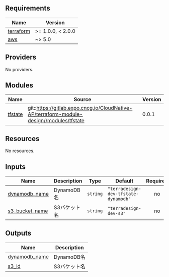 <!-- BEGIN_TF_DOCS -->
## Requirements

| Name | Version |
|------|---------|
| <a name="requirement_terraform"></a> [terraform](#requirement\_terraform) | >= 1.0.0, < 2.0.0 |
| <a name="requirement_aws"></a> [aws](#requirement\_aws) | ~> 5.0 |

## Providers

No providers.

## Modules

| Name | Source | Version |
|------|--------|---------|
| <a name="module_tfstate"></a> [tfstate](#module\_tfstate) | git::https://gitlab.expo.cncg.io/CloudNative-AP/terraform-module-design//modules/tfstate | 0.0.1 |

## Resources

No resources.

## Inputs

| Name | Description | Type | Default | Required |
|------|-------------|------|---------|:--------:|
| <a name="input_dynamodb_name"></a> [dynamodb\_name](#input\_dynamodb\_name) | DynamoDB名 | `string` | `"terradesign-dev-tfstate-dynamodb"` | no |
| <a name="input_s3_bucket_name"></a> [s3\_bucket\_name](#input\_s3\_bucket\_name) | S3バケット名 | `string` | `"terradesign-dev-s3"` | no |

## Outputs

| Name | Description |
|------|-------------|
| <a name="output_dynamodb_name"></a> [dynamodb\_name](#output\_dynamodb\_name) | DynamoDB名 |
| <a name="output_s3_id"></a> [s3\_id](#output\_s3\_id) | S3バケット名 |
<!-- END_TF_DOCS -->